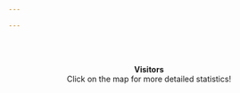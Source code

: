 ```yaml
---

---
```

<br><br><p style="text-align: center"><b>Visitors</b><br>Click on the map for more detailed statistics!</p><br><br>
<script type="text/javascript" id="clustrmaps" src="//cdn.clustrmaps.com/map_v2.js?cl=ffffff&w=a&t=tt&d=kOSEoUhCIV82hLf1DXhoXmlpwQlUq5xqZH6C_335HOI"></script>


